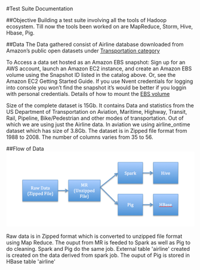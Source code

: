 #Test Suite Documentation

##Objective
Building a test suite involving all the tools of Hadoop ecosystem. Till now the tools been worked on are MapReduce, Storm, Hive, Hbase, Pig. 

##Data
The Data gathered consist of Airline database downloaded from Amazon’s public open datasets under [Transportation category](https://aws.amazon.com/datasets/transportation-databases/?tag=datasets%23keywords%23economics)

To Access a data set hosted as an Amazon EBS snapshot: Sign up for an AWS account, launch an Amazon EC2 instance, and create an Amazon EBS volume using the Snapshot ID listed in the catalog above. Or, see the Amazon EC2 Getting Started Guide. If you use Nvent credentials for logging into console you won’t find the snapshot it’s would be better if you loggin with personal credentials. Details of how to mount the [EBS volume](http://docs.aws.amazon.com/AWSEC2/latest/UserGuide/using-public-data-sets.html)

Size of the complete dataset is 15Gb. It contains Data and statistics from the US Department of Transportation on Aviation, Maritime, Highway, Transit, Rail, Pipeline, Bike/Pedestrian and other modes of transportation. Out of which we are using just the Airline data.  In aviation we using airline_ontime dataset which has size of 3.8Gb. The dataset is in Zipped file format from 1988 to 2008.  The number of  columns varies from 35 to 56.

##Flow of Data
![alt text](https://github.com/disawalsagar/TestSuite/blob/master/flow.png "Flow")


Raw data is in Zipped format which is converted to unzipped file format using Map Reduce.
The ouput from MR is feeded to Spark as well as Pig to do cleaning. Spark and Pig do the same job. 
External table 'airline'  created is created on the data derived from spark job.
The ouput of Pig is stored in HBase table 'airline'


 
